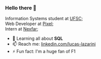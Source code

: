 ### Hello there 👋

<!-- #### A Full-Stack Developer by day ☼ and a Laravel Community Contributor by night ☾ -->

Information Systems student at [UFSC](https://ufsc.br);<br>
Web Developer at [Pixel](https://ejpixel.com.br);<br>
Intern at [Nexfar](https://nexfar.com.br/);<br>




<!--- - ⚙️ I use daily: `.php`, `.js`, `.html`, `.css`, `.svg`, `.psd`, `.ai` --->
<!-- 🌍 I'm mostly active within the **Laravel Community** -->
<!-- 💬 Ping me about **design**, **branding**, **laravel**, **development**, **design thinking** -->
- 🌱 Learning all about **SQL**
- 📫 Reach me: [linkedin.com/lucas-lazarini](https://www.linkedin.com/in/lucas-lazarini/)
- ⚡️ Fun fact: I'm a huge fan of F1

